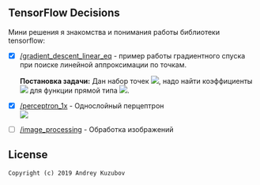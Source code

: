 ## TensorFlow Decisions
Мини решения я знакомства и понимания работы библиотеки tensorflow:    

* [X] [/gradient_descent_linear_eq](https://github.com/AndreKuzubov/TensorFlowDecisions/tree/master/gradient_descent_linear_eq) - пример работы градиентного спуска при поиске линейной аппроксимации по точкам.
    
    <b>Постановка задачи:</b> Дан набор точек <img src="https://latex.codecogs.com/svg.latex?(x,y)"/>, надо найти коэффициенты <img src="https://latex.codecogs.com/svg.latex?(k,l)" />   для функции прямой типа
    <img src="https://latex.codecogs.com/svg.latex?y=kx+l"/>.  

* [X] [/perceptron_1x](https://github.com/AndreKuzubov/TensorFlowDecisions/tree/master/perceptron_1x) - Однослойный перцептрон  
    <img src="https://latex.codecogs.com/svg.latex?Y=f(\sum{XW}+L)"/>
    
* [ ] [/image_processing](image_processing) - Обработка изображений   
    

 ## License
```
Copyright (c) 2019 Andrey Kuzubov
```
